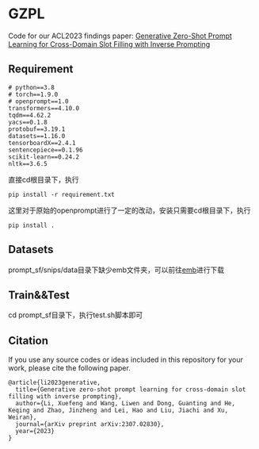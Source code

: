 # GZPL

Code for our ACL2023 findings paper: [Generative Zero-Shot Prompt Learning for Cross-Domain Slot Filling with Inverse Prompting](https://arxiv.org/abs/2307.02830)

## Requirement

```
# python==3.8
# torch==1.9.0
# openprompt==1.0
transformers==4.10.0
tqdm==4.62.2
yacs==0.1.8
protobuf==3.19.1
datasets==1.16.0
tensorboardX==2.4.1
sentencepiece==0.1.96
scikit-learn==0.24.2
nltk==3.6.5
```
直接cd根目录下，执行
```
pip install -r requirement.txt
```
这里对于原始的openprompt进行了一定的改动，安装只需要cd根目录下，执行
```
pip install .
```

## Datasets
prompt_sf/snips/data目录下缺少emb文件夹，可以前往[emb](https://github.com/W-lw/PCLC/tree/main/data/snips/emb)进行下载

## Train&&Test
cd prompt_sf目录下，执行test.sh脚本即可


## Citation
If you use any source codes or ideas included in this repository for your work, please cite the following paper.
```
@article{li2023generative,
  title={Generative zero-shot prompt learning for cross-domain slot filling with inverse prompting},
  author={Li, Xuefeng and Wang, Liwen and Dong, Guanting and He, Keqing and Zhao, Jinzheng and Lei, Hao and Liu, Jiachi and Xu, Weiran},
  journal={arXiv preprint arXiv:2307.02830},
  year={2023}
}
```
